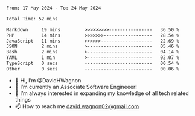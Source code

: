 <!--START_SECTION:waka-->

```txt
From: 17 May 2024 - To: 24 May 2024

Total Time: 52 mins

Markdown     19 mins         >>>>>>>>>----------------   36.50 %
PHP          14 mins         >>>>>>>------------------   28.54 %
JavaScript   11 mins         >>>>>>-------------------   22.69 %
JSON         2 mins          >------------------------   05.46 %
Bash         2 mins          >------------------------   04.14 %
YAML         1 min           >------------------------   02.07 %
TypeScript   0 secs          -------------------------   00.54 %
Other        0 secs          -------------------------   00.06 %
```

<!--END_SECTION:waka-->

- 👋 Hi, I’m @DavidHWagnon
- 👀 I’m currently an Associate Software Engineeer!
- 🌱 I’m always interested in expanding my knowledge of all tech related things
- 📫 How to reach me david.wagnon02@gmail.com

<!---
DavidHWagnon/DavidHWagnon is a ✨ special ✨ repository because its `README.md` (this file) appears on your GitHub profile.
You can click the Preview link to take a look at your changes.
--->
